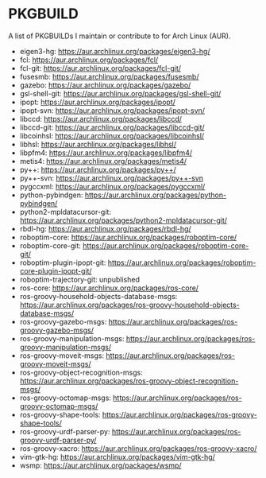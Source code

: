 PKGBUILD
========

A list of PKGBUILDs I maintain or contribute to for Arch Linux (AUR).

* eigen3-hg: https://aur.archlinux.org/packages/eigen3-hg/
* fcl: https://aur.archlinux.org/packages/fcl/
* fcl-git: https://aur.archlinux.org/packages/fcl-git/
* fusesmb: https://aur.archlinux.org/packages/fusesmb/
* gazebo: https://aur.archlinux.org/packages/gazebo/
* gsl-shell-git: https://aur.archlinux.org/packages/gsl-shell-git/
* ipopt: https://aur.archlinux.org/packages/ipopt/
* ipopt-svn: https://aur.archlinux.org/packages/ipopt-svn/
* libccd: https://aur.archlinux.org/packages/libccd/
* libccd-git: https://aur.archlinux.org/packages/libccd-git/
* libcoinhsl: https://aur.archlinux.org/packages/libcoinhsl/
* libhsl: https://aur.archlinux.org/packages/libhsl/
* libpfm4: https://aur.archlinux.org/packages/libpfm4/
* metis4: https://aur.archlinux.org/packages/metis4/
* py++: https://aur.archlinux.org/packages/py++/
* py++-svn: https://aur.archlinux.org/packages/py++-svn
* pygccxml: https://aur.archlinux.org/packages/pygccxml/
* python-pybindgen: https://aur.archlinux.org/packages/python-pybindgen/
* python2-mpldatacursor-git: https://aur.archlinux.org/packages/python2-mpldatacursor-git/
* rbdl-hg: https://aur.archlinux.org/packages/rbdl-hg/
* roboptim-core: https://aur.archlinux.org/packages/roboptim-core/
* roboptim-core-git: https://aur.archlinux.org/packages/roboptim-core-git/
* roboptim-plugin-ipopt-git: https://aur.archlinux.org/packages/roboptim-core-plugin-ipopt-git/
* roboptim-trajectory-git: unpublished
* ros-core: https://aur.archlinux.org/packages/ros-core/
* ros-groovy-household-objects-database-msgs: https://aur.archlinux.org/packages/ros-groovy-household-objects-database-msgs/
* ros-groovy-gazebo-msgs: https://aur.archlinux.org/packages/ros-groovy-gazebo-msgs/
* ros-groovy-manipulation-msgs: https://aur.archlinux.org/packages/ros-groovy-manipulation-msgs/
* ros-groovy-moveit-msgs: https://aur.archlinux.org/packages/ros-groovy-moveit-msgs/
* ros-groovy-object-recognition-msgs: https://aur.archlinux.org/packages/ros-groovy-object-recognition-msgs/
* ros-groovy-octomap-msgs: https://aur.archlinux.org/packages/ros-groovy-octomap-msgs/
* ros-groovy-shape-tools: https://aur.archlinux.org/packages/ros-groovy-shape-tools/
* ros-groovy-urdf-parser-py: https://aur.archlinux.org/packages/ros-groovy-urdf-parser-py/
* ros-groovy-xacro: https://aur.archlinux.org/packages/ros-groovy-xacro/
* vim-gtk-hg: https://aur.archlinux.org/packages/vim-gtk-hg/
* wsmp: https://aur.archlinux.org/packages/wsmp/
